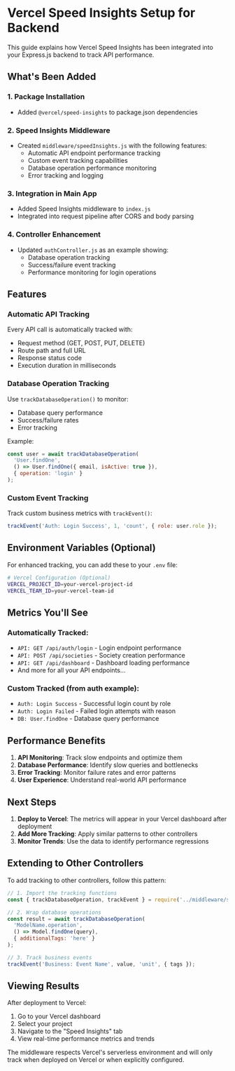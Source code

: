 # Vercel Speed Insights Setup for Backend

This guide explains how Vercel Speed Insights has been integrated into your Express.js backend to track API performance.

## What's Been Added

### 1. Package Installation
- Added `@vercel/speed-insights` to package.json dependencies

### 2. Speed Insights Middleware
- Created `middleware/speedInsights.js` with the following features:
  - Automatic API endpoint performance tracking
  - Custom event tracking capabilities
  - Database operation performance monitoring
  - Error tracking and logging

### 3. Integration in Main App
- Added Speed Insights middleware to `index.js`
- Integrated into request pipeline after CORS and body parsing

### 4. Controller Enhancement
- Updated `authController.js` as an example showing:
  - Database operation tracking
  - Success/failure event tracking
  - Performance monitoring for login operations

## Features

### Automatic API Tracking
Every API call is automatically tracked with:
- Request method (GET, POST, PUT, DELETE)
- Route path and full URL
- Response status code
- Execution duration in milliseconds

### Database Operation Tracking
Use `trackDatabaseOperation()` to monitor:
- Database query performance
- Success/failure rates
- Error tracking

Example:
```javascript
const user = await trackDatabaseOperation(
  'User.findOne',
  () => User.findOne({ email, isActive: true }),
  { operation: 'login' }
);
```

### Custom Event Tracking
Track custom business metrics with `trackEvent()`:
```javascript
trackEvent('Auth: Login Success', 1, 'count', { role: user.role });
```

## Environment Variables (Optional)

For enhanced tracking, you can add these to your `.env` file:

```bash
# Vercel Configuration (Optional)
VERCEL_PROJECT_ID=your-vercel-project-id
VERCEL_TEAM_ID=your-vercel-team-id
```

## Metrics You'll See

### Automatically Tracked:
- `API: GET /api/auth/login` - Login endpoint performance
- `API: POST /api/societies` - Society creation performance
- `API: GET /api/dashboard` - Dashboard loading performance
- And more for all your API endpoints...

### Custom Tracked (from auth example):
- `Auth: Login Success` - Successful login count by role
- `Auth: Login Failed` - Failed login attempts with reason
- `DB: User.findOne` - Database query performance

## Performance Benefits

1. **API Monitoring**: Track slow endpoints and optimize them
2. **Database Performance**: Identify slow queries and bottlenecks
3. **Error Tracking**: Monitor failure rates and error patterns
4. **User Experience**: Understand real-world API performance

## Next Steps

1. **Deploy to Vercel**: The metrics will appear in your Vercel dashboard after deployment
2. **Add More Tracking**: Apply similar patterns to other controllers
3. **Monitor Trends**: Use the data to identify performance regressions

## Extending to Other Controllers

To add tracking to other controllers, follow this pattern:

```javascript
// 1. Import the tracking functions
const { trackDatabaseOperation, trackEvent } = require('../middleware/speedInsights');

// 2. Wrap database operations
const result = await trackDatabaseOperation(
  'ModelName.operation',
  () => Model.findOne(query),
  { additionalTags: 'here' }
);

// 3. Track business events
trackEvent('Business: Event Name', value, 'unit', { tags });
```

## Viewing Results

After deployment to Vercel:
1. Go to your Vercel dashboard
2. Select your project
3. Navigate to the "Speed Insights" tab
4. View real-time performance metrics and trends

The middleware respects Vercel's serverless environment and will only track when deployed on Vercel or when explicitly configured.